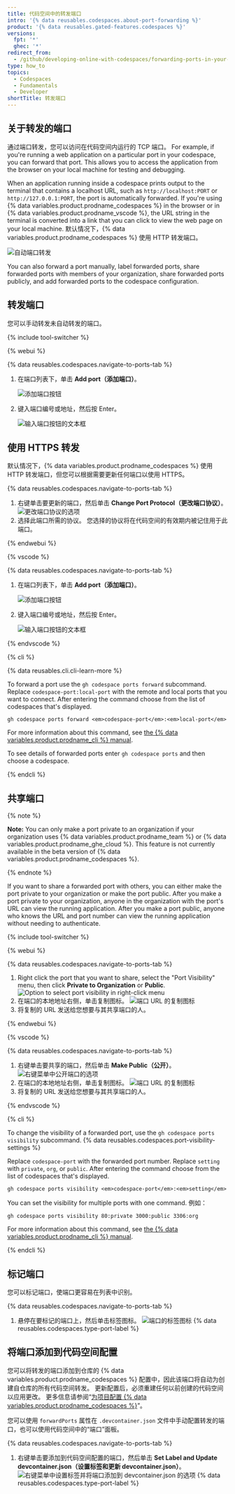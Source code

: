```yaml
---
title: 代码空间中的转发端口
intro: '{% data reusables.codespaces.about-port-forwarding %}'
product: '{% data reusables.gated-features.codespaces %}'
versions:
  fpt: '*'
  ghec: '*'
redirect_from:
  - /github/developing-online-with-codespaces/forwarding-ports-in-your-codespace
type: how_to
topics:
  - Codespaces
  - Fundamentals
  - Developer
shortTitle: 转发端口
---
```


## 关于转发的端口

通过端口转发，您可以访问在代码空间内运行的 TCP 端口。 For example, if you're running a web application on a particular port in your codespace, you can forward that port. This allows you to access the application from the browser on your local machine for testing and debugging.

When an application running inside a codespace prints output to the terminal that contains a localhost URL, such as `http://localhost:PORT` or `http://127.0.0.1:PORT`, the port is automatically forwarded. If you're using {% data variables.product.prodname_codespaces %} in the browser or in {% data variables.product.prodname_vscode %}, the URL string in the terminal is converted into a link that you can click to view the web page on your local machine. 默认情况下，{% data variables.product.prodname_codespaces %} 使用 HTTP 转发端口。

![自动端口转发](/assets/images/help/codespaces/automatic-port-forwarding.png)

You can also forward a port manually, label forwarded ports, share forwarded ports with members of your organization, share forwarded ports publicly, and add forwarded ports to the codespace configuration.

## 转发端口

您可以手动转发未自动转发的端口。

{% include tool-switcher %}

{% webui %}

{% data reusables.codespaces.navigate-to-ports-tab %}
1. 在端口列表下，单击 **Add port（添加端口）**。

   ![添加端口按钮](/assets/images/help/codespaces/add-port-button.png)

1. 键入端口编号或地址，然后按 Enter。

   ![输入端口按钮的文本框](/assets/images/help/codespaces/port-number-text-box.png)

## 使用 HTTPS 转发

默认情况下，{% data variables.product.prodname_codespaces %} 使用 HTTP 转发端口，但您可以根据需要更新任何端口以使用 HTTPS。

{% data reusables.codespaces.navigate-to-ports-tab %}
1. 右键单击要更新的端口，然后单击 **Change Port Protocol（更改端口协议）**。 ![更改端口协议的选项](/assets/images/help/codespaces/update-port-protocol.png)
1. 选择此端口所需的协议。 您选择的协议将在代码空间的有效期内被记住用于此端口。

{% endwebui %}

{% vscode %}

{% data reusables.codespaces.navigate-to-ports-tab %}
1. 在端口列表下，单击 **Add port（添加端口）**。

   ![添加端口按钮](/assets/images/help/codespaces/add-port-button.png)

1. 键入端口编号或地址，然后按 Enter。

   ![输入端口按钮的文本框](/assets/images/help/codespaces/port-number-text-box.png)

{% endvscode %}


{% cli %}

{% data reusables.cli.cli-learn-more %}

To forward a port use the `gh codespace ports forward` subcommand. Replace `codespace-port:local-port` with the remote and local ports that you want to connect. After entering the command choose from the list of codespaces that's displayed.

```shell
gh codespace ports forward <em>codespace-port</em>:<em>local-port</em> 
```

For more information about this command, see [the {% data variables.product.prodname_cli %} manual](https://cli.github.com/manual/gh_codespace_ports_forward).

To see details of forwarded ports enter `gh codespace ports` and then choose a codespace.

{% endcli %}

## 共享端口

{% note %}

**Note:** You can only make a port private to an organization if your organization uses {% data variables.product.prodname_team %} or {% data variables.product.prodname_ghe_cloud %}. This feature is not currently available in the beta version of {% data variables.product.prodname_codespaces %}.

{% endnote %}

If you want to share a forwarded port with others, you can either make the port private to your organization or make the port public. After you make a port private to your organization, anyone in the organization with the port's URL can view the running application. After you make a port public, anyone who knows the URL and port number can view the running application without needing to authenticate.

{% include tool-switcher %}

{% webui %}

{% data reusables.codespaces.navigate-to-ports-tab %}
1. Right click the port that you want to share, select the "Port Visibility" menu, then click **Private to Organization** or **Public**. ![Option to select port visibility in right-click menu](/assets/images/help/codespaces/make-public-option.png)
1. 在端口的本地地址右侧，单击复制图标。 ![端口 URL 的复制图标](/assets/images/help/codespaces/copy-icon-port-url.png)
1. 将复制的 URL 发送给您想要与其共享端口的人。

{% endwebui %}

{% vscode %}

{% data reusables.codespaces.navigate-to-ports-tab %}
1. 右键单击要共享的端口，然后单击 **Make Public（公开）**。 ![右键菜单中公开端口的选项](/assets/images/help/codespaces/make-public-option.png)
1. 在端口的本地地址右侧，单击复制图标。 ![端口 URL 的复制图标](/assets/images/help/codespaces/copy-icon-port-url.png)
1. 将复制的 URL 发送给您想要与其共享端口的人。

{% endvscode %}

{% cli %}

To change the visibility of a forwarded port, use the `gh codespace ports visibility` subcommand. {% data reusables.codespaces.port-visibility-settings %}

Replace `codespace-port` with the forwarded port number. Replace `setting` with `private`, `org`, or `public`. After entering the command choose from the list of codespaces that's displayed.

```shell
gh codespace ports visibility <em>codespace-port</em>:<em>setting</em> 
```

You can set the visibility for multiple ports with one command. 例如：

```shell
gh codespace ports visibility 80:private 3000:public 3306:org
```

For more information about this command, see [the {% data variables.product.prodname_cli %} manual](https://cli.github.com/manual/gh_codespace_ports_visibility).

{% endcli %}

## 标记端口

您可以标记端口，使端口更容易在列表中识别。

{% data reusables.codespaces.navigate-to-ports-tab %}
1. 悬停在要标记的端口上，然后单击标签图标。 ![端口的标签图标](/assets/images/help/codespaces/label-icon.png)
{% data reusables.codespaces.type-port-label %}

## 将端口添加到代码空间配置

您可以将转发的端口添加到仓库的 {% data variables.product.prodname_codespaces %} 配置中，因此该端口将自动为创建自仓库的所有代码空间转发。 更新配置后，必须重建任何以前创建的代码空间以应用更改。 更多信息请参阅“[为项目配置 {% data variables.product.prodname_codespaces %}](/codespaces/setting-up-your-codespace/configuring-codespaces-for-your-project#applying-changes-to-your-configuration)”。

您可以使用 `forwardPorts` 属性在 `.devcontainer.json` 文件中手动配置转发的端口，也可以使用代码空间中的“端口”面板。

{% data reusables.codespaces.navigate-to-ports-tab %}
1. 右键单击要添加到代码空间配置的端口，然后单击 **Set Label and Update devcontainer.json（设置标签和更新 devcontainer.json）**。 ![右键菜单中设置标签并将端口添加到 devcontainer.json 的选项](/assets/images/help/codespaces/update-devcontainer-to-add-port-option.png)
{% data reusables.codespaces.type-port-label %}
